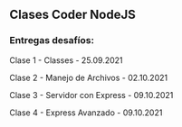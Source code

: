 ## Clases Coder NodeJS

### Entregas desafíos:

Clase 1 - Classes - 25.09.2021

Clase 2 - Manejo de Archivos - 02.10.2021

Clase 3 - Servidor con Express - 09.10.2021

Clase 4 - Express Avanzado - 09.10.2021
